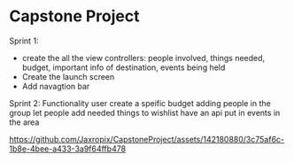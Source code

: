 # Capstone Project
Sprint 1:
- create the all the view controllers: people involved, things needed, budget, important info of destination, events being held
- Create the launch screen
- Add navagtion bar


Sprint 2: Functionality 
user create a speific budget 
adding people in the group 
let people add needed things to wishlist
have an api put in events in the area



https://github.com/Jaxropix/CapstoneProject/assets/142180880/3c75af6c-1b8e-4bee-a433-3a9f64ffb478

